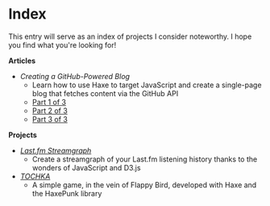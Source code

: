 # Index

This entry will serve as an index of projects I consider noteworthy. I hope you find what you're looking for! 

**Articles**

* _Creating a GitHub-Powered Blog_
  - Learn how to use Haxe to target JavaScript and create a single-page blog that fetches content via the GitHub API
  * [Part 1 of 3][1]
  * [Part 2 of 3][2]
  * [Part 3 of 3][3]

**Projects**

* [_Last.fm Streamgraph_][4]
  * Create a streamgraph of your Last.fm listening history thanks to the wonders of JavaScript and D3.js
* [_TOCHKA_][5]
  * A simple game, in the vein of Flappy Bird, developed with Haxe and the HaxePunk library

[1]: #/contents/content/2015-09-28-17-38-Creating-a-GitHub-Powered-Blog-(1).md
[2]: #/contents/content/2015-09-28-21-07-Creating-a-GitHub-Powered-Blog-(2).md
[3]: #/contents/content/2015-10-01-12-04-Creating-a-GitHub-Powered-Blog-(3).md
[4]: http://dstrekelj.github.io/last.fm-streamgraph/
[5]: http://dstrekelj.github.io/tochka/